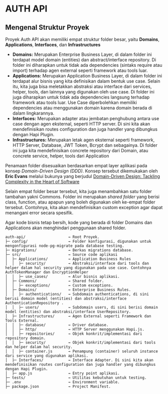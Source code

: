 # AUTH API

## Mengenal Struktur Proyek
Proyek Auth API akan memiliki empat struktur folder besar, yaitu **Domains**, **Applications**, **Interfaces**, dan **Infrastructures**

- **Domains:** Merupakan Enterprise Business Layer, di dalam folder ini terdapat model domain (entities) dan abstract/interface repository. Di folder ini diharapkan untuk tidak ada dependencies (sintaks require atau import) terhadap agen external seperti framework atau tools luar.
- **Applications:** Merupakan Application Business Layer, di dalam folder ini terdapat alur bisnis yang kita definisikan dalam bentuk use case. Selain itu, kita juga bisa meletakkan abstraksi atau interface dari services, helper, tools, dan lainnya yang digunakan oleh use case. Di folder ini juga diharapkan untuk tidak ada dependencies langsung terhadap framework atau tools luar. Use Case diperbolehkan memiliki dependencies atau menggunakan domain karena domain berada di dalam lingkarannya.
- **Interfaces:** Merupakan adapter atau jembatan penghubung antara use case dengan agen eksternal, seperti HTTP server. Di sini kita akan mendefinisikan routes configuration dan juga handler yang dibungkus dengan Hapi Plugin.
- **Infrastructures:** Merupakan letak agen eksternal seperti framework, HTTP Server, Database, JWT Token, Bcrypt dan sebagainya. Di folder ini juga kita mendefinisikan concrete repository dari Domain, atau concrete service, helper, tools dari Application

Penamaan folder disesuaikan berdasarkan empat layer aplikasi pada konsep *Domain-Driven Design (DDD)*. Konsep tersebut dikemukakan oleh **Eric Evans** melalui bukunya yang berjudul [Domain-Driven Design: Tackling Complexity in the Heart of Software](https://www.pearson.com/us/higher-education/program/Evans-Domain-Driven-Design-Tackling-Complexity-in-the-Heart-of-Software/PGM168436.html)

Selain empat folder besar tersebut, kita juga menambahkan satu folder tambahan yakni Commons. Folder ini merupakan *shared folder* yang berisi class, function, atau apapun yang boleh digunakan oleh ke-empat folder tersebut. Contohnya, kita akan mendefinisikan custom exception agar dapat menangani error secara spesifik.

Agar kode bisnis tetap bersih, kode yang berada di folder Domains dan Applications akan menghindari penggunaan shared folder.

```
auth-api/                   → Root Proyek.
├─ config/                  → Folder konfigurasi, digunakan untuk mengonfigurasi node-pg-migrate pada database testing.
├─ migrations/              → Berkas migrations database.
├─ src/                     → Source code aplikasi
│  ├─ Applications/         → Application Business Rules
│  │  ├─ security/          → Abstraksi/interface dari tools dan helper dalam hal security yang digunakan pada use case. Contohnya AuthTokenManager dan EncryptionHelper
│  │  ├─ use_cases/         → Alur bisnis aplikasi.
│  ├─ Commons/              → Shared folder.
│  │  ├─ exceptions/        → Custom exceptions.
│  ├─ Domains/              → Enterprise Business Rules.
│  │  ├─ authentications/   → Subdomain authentications, di sini berisi domain model (entities) dan abstraksi/interface AuthenticationRepository .
│  │  ├─ users/             → Subdomain users, di sini berisi domain model (entities) dan abstraksi/interface UserRepository.
│  ├─ Infrastructures/      → Agen External seperti Framework dan Tools External.
│  │  ├─ database/          → Driver database.
│  │  ├─ http/              → HTTP Server menggunakan Hapi.js.
│  │  ├─ repositories/      → Objek konkrit/implementasi dari repository domain.
│  │  ├─ security/          → Objek konkrit/implementasi dari tools dan helper dalam hal security.
│  │  ├─ container.js       → Penampung (container) seluruh instance dari service yang digunakan aplikasi.
│  ├─ Interfaces/           → Interface Adapter. Di sini kita akan mendefinisikan routes configuration dan juga handler yang dibungkus dengan Hapi Plugin.
│  ├─ app.js                → Entry point aplikasi.
├─ tests/                   → Utilitas kebutuhan untuk testing.
├─ .env                     → Environment variable.
├─ package.json             → Project Manifest.
```